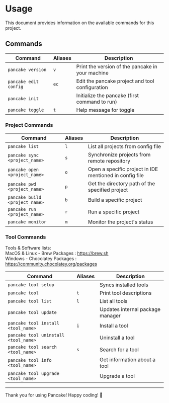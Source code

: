 # Usage

This document provides information on the available commands for this project.

## Commands

| Command               | Aliases | Description                                      |
| --------------------- | ------- | ------------------------------------------------ |
| `pancake version`     | `v`     | Print the version of the pancake in your machine |
| `pancake edit config` | `ec`    | Edit the pancake project and tool configuration  |
| `pancake init`        |         | Initialize the pancake (first command to run)    |
| `pancake toggle`      | `t`     | Help message for toggle                          |

### Project Commands

| Command                        | Aliases | Description                                             |
| ------------------------------ | ------- | ------------------------------------------------------- |
| `pancake list`                 | `l`     | List all projects from config file                      |
| `pancake sync <project_name>`  | `s`     | Synchronize projects from remote repository             |
| `pancake open <project_name>`  | `o`     | Open a specific project in IDE mentioned in config file |
| `pancake pwd <project_name>`   | `p`     | Get the directory path of the specified project         |
| `pancake build <project_name>` | `b`     | Build a specific project                                |
| `pancake run <project_name>`   | `r`     | Run a specific project                                  |
| `pancake monitor`              | `m`     | Monitor the project's status                            |

### Tool Commands
Tools & Software lists: \
MacOS & Linux - Brew Packages       : https://brew.sh \
Windows       - Chocolatey Packages : https://community.chocolatey.org/packages 

| Command                              | Aliases | Description                      |
| ------------------------------------ | ------- | -------------------------------- |
| `pancake tool setup`                 |         | Syncs installed tools            |
| `pancake tool`                       | `t`     | Print tool descriptions          |
| `pancake tool list`                  | `l`     | List all tools                   |
| `pancake tool update`                |         | Updates internal package manager |
| `pancake tool install <tool_name>`   | `i`     | Install a tool                   |
| `pancake tool uninstall <tool_name>` |         | Uninstall a tool                 |
| `pancake tool search <tool_name>`    | `s`     | Search for a tool                |
| `pancake tool info <tool_name>`      |         | Get information about a tool     |
| `pancake tool upgrade <tool_name>`   |         | Upgrade a tool                   |

---

Thank you for using Pancake! Happy coding! 🥞